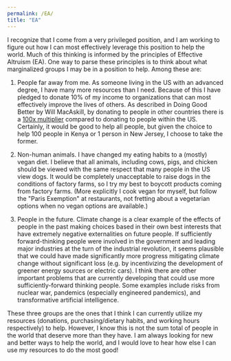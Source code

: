 ```yaml
---
permalink: /EA/
title: "EA"
---
```


I recognize that I come from a very privileged position, and I am working to figure out how I can most effectively leverage this position to help the world. Much of this thinking is informed by the principles of Effective Altruism (EA). One way to parse these principles is to think about what marginalized groups I may be in a position to help. Among these are:

1. People far away from me. As someone living in the US with an advanced degree, I have many more resources than I need. Because of this I have pledged to donate 10% of my income to organizations that can most effectively improve the lives of others. As described in Doing Good Better by Will MacAskill, by donating to people in other countries there is a [100x multiplier](https://www.givingwhatwecan.org/post/2015/08/doing-good-better-review/) compared to donating to people within the US. Certainly, it would be good to help all people, but given the choice to help 100 people in Kenya or 1 person in New Jersey, I choose to take the former.

2. Non-human animals. I have changed my eating habits to a (mostly) vegan diet. I believe that all animals, including cows, pigs, and chicken should be viewed with the same respect that many people in the US view dogs. It would be completely unacceptable to raise dogs in the conditions of factory farms, so I try my best to boycott products coming from factory farms. (More explicitly I cook vegan for myself, but follow the "Paris Exemption" at restaurants, not fretting about a vegetarian options when no vegan options are available.)

3. People in the future. Climate change is a clear example of the effects of people in the past making choices based in their own best interests that have extremely negative externalities on future people. If sufficiently forward-thinking people were involved in the government and leading major industries at the turn of the industrial revolution, it seems plausible that we could have made significantly more progress mitigating climate change without significant loss (e.g. by incentivizing the development of greener energy sources or electric cars). I think there are other important problems that are currently developing that could use more sufficiently-forward thinking people. Some examples include risks from nuclear war, pandemics (especially engineered pandemics), and transformative artificial intelligence.

These three groups are the ones that I think I can currently utilize my resources (donations, purchasing/dietary habits, and working hours respectively) to help. However, I know this is not the sum total of people in the world that deserve more than they have. I am always looking for new and better ways to help the world, and I would love to hear how else I can use my resources to do the most good!